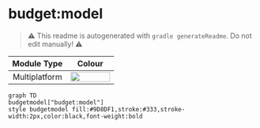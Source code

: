 # budget:model
> :warning: This readme is autogenerated with `gradle generateReadme`. Do not edit manually! :warning:

| Module Type | Colour |
|:--:|:--:|
| Multiplatform | <img src="https://img.shields.io/badge/-%20-9D8DF1?style=flat-square" height="20" width="80"> |

```mermaid
graph TD
budgetmodel["budget:model"]
style budgetmodel fill:#9D8DF1,stroke:#333,stroke-width:2px,color:black,font-weight:bold
```
